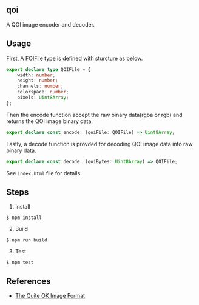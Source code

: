 ## qoi

A QOI image encoder and decoder.

## Usage

First, A FOIFile type is defined with sturcture as below.

```typescript
export declare type QOIFile = {
    width: number;
    height: number;
    channels: number;
    colorspace: number;
    pixels: Uint8Array;
};
```

Then the encode function accept the raw binary data(rgba or rgb) and returns the QOI image binary data.

```typescript
export declare const encode: (qoiFile: QOIFile) => Uint8Array;
```

Lastly, a decode function is provded for decoding QOI image data into raw binary data.

```typescript
export declare const decode: (qoiBytes: Uint8Array) => QOIFile;
```

See `index.html` file for details.

## Steps

1. Install

```
$ npm install
```

2. Build

```
$ npm run build
```

3. Test

```
$ npm test
```

## References

- [The Quite OK Image Format](https://qoiformat.org/)
